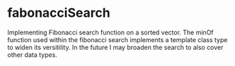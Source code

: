 # fabonacciSearch
Implementing Fibonacci search function on a sorted vector.
The minOf function used within the fibonacci search implements a template class type to widen its versitility.
In the future I may broaden the search to also cover other data types.
